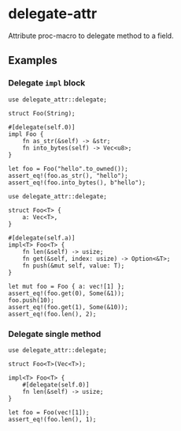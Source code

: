 # delegate-attr

Attribute proc-macro to delegate method to a field.

## Examples

### Delegate `impl` block

```
use delegate_attr::delegate;

struct Foo(String);

#[delegate(self.0)]
impl Foo {
    fn as_str(&self) -> &str;
    fn into_bytes(self) -> Vec<u8>;
}

let foo = Foo("hello".to_owned());
assert_eq!(foo.as_str(), "hello");
assert_eq!(foo.into_bytes(), b"hello");
```

```
use delegate_attr::delegate;

struct Foo<T> {
    a: Vec<T>,
}

#[delegate(self.a)]
impl<T> Foo<T> {
    fn len(&self) -> usize;
    fn get(&self, index: usize) -> Option<&T>;
    fn push(&mut self, value: T);
}

let mut foo = Foo { a: vec![1] };
assert_eq!(foo.get(0), Some(&1));
foo.push(10);
assert_eq!(foo.get(1), Some(&10));
assert_eq!(foo.len(), 2);
```

### Delegate single method

```
use delegate_attr::delegate;

struct Foo<T>(Vec<T>);

impl<T> Foo<T> {
    #[delegate(self.0)]
    fn len(&self) -> usize;
}

let foo = Foo(vec![1]);
assert_eq!(foo.len(), 1);
```
